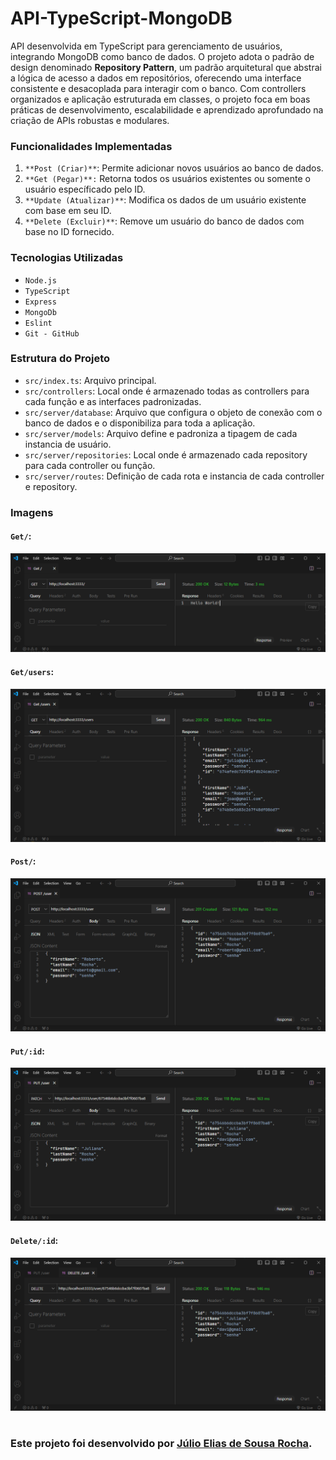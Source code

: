 # API-TypeScript-MongoDB

API desenvolvida em TypeScript para gerenciamento de usuários, integrando MongoDB como banco de dados. O projeto adota o padrão de design denominado **Repository Pattern**, um padrão arquitetural que abstrai a lógica de acesso a dados em repositórios, oferecendo uma interface consistente e desacoplada para interagir com o banco. Com controllers organizados e aplicação estruturada em classes, o projeto foca em boas práticas de desenvolvimento, escalabilidade e aprendizado aprofundado na criação de APIs robustas e modulares.

### Funcionalidades Implementadas

1. `**Post (Criar)**`: Permite adicionar novos usuários ao banco de dados.
2. `**Get (Pegar)**:` Retorna todos os usuários existentes ou somente o usuário específicado pelo ID.
3. `**Update (Atualizar)**`: Modifica os dados de um usuário existente com base em seu ID.
4. `**Delete (Excluir)**`: Remove um usuário do banco de dados com base no ID fornecido.

### Tecnologias Utilizadas

- `Node.js`
- `TypeScript`
- `Express`
- `MongoDb`
- `Eslint`
- `Git - GitHub`

### Estrutura do Projeto

- `src/index.ts`: Arquivo principal.
- `src/controllers`: Local onde é armazenado todas as controllers para cada função e as interfaces padronizadas.
- `src/server/database`: Arquivo que configura o objeto de conexão com o banco de dados e o disponibiliza para toda a aplicação.
- `src/server/models`: Arquivo define e padroniza a tipagem de cada instancia de usuário.
- `src/server/repositories`: Local onde é armazenado cada repository para cada controller ou função.
- `src/server/routes`: Definição de cada rota e instancia de cada controller e repository.

### Imagens

#### `Get/`:
![Get/](./public/images/image.png)


#### `Get/users`:
![Get/users](./public/images/image%20copy.png)

#### `Post/`:
![Post/](./public/images/image%20copy%202.png)

#### `Put/:id`:
![Put/:id](./public/images/image%20copy%203.png)

#### `Delete/:id`:
![Delete/:id](./public/images/image%20copy%204.png)

# 
### Este projeto foi desenvolvido por [Júlio Elias de Sousa Rocha](https://github.com/Juliowk).